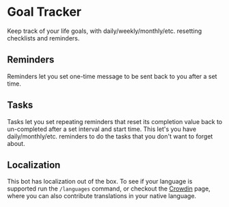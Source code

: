 # Goal Tracker

Keep track of your life goals, with daily/weekly/monthly/etc. resetting checklists and reminders.

## Reminders

Reminders let you set one-time message to be sent back to you after a set time.

## Tasks

Tasks let you set repeating reminders that reset its completion value back to un-completed after a set interval and start time. This let's you have daily/monthly/etc. reminders to do the tasks that you don't want to forget about.

## Localization

This bot has localization out of the box. To see if your language is supported run the `/languages` command, or checkout the [Crowdin](https://crwd.in/goal-tracker-discord-bot) page, where you can also contribute translations in your native language.

